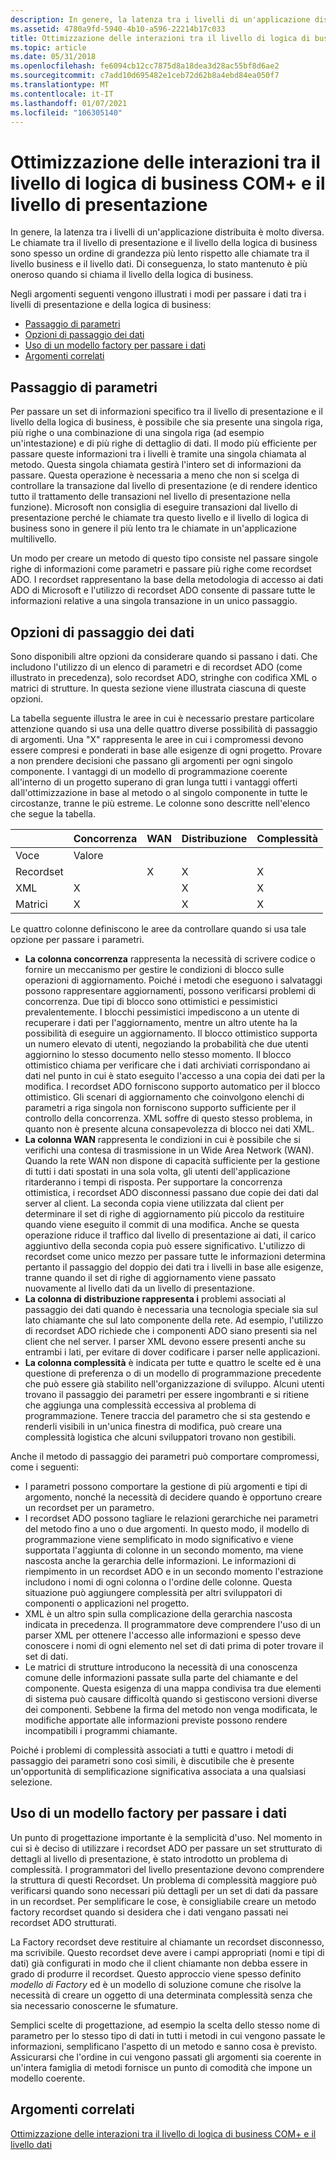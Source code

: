 ```yaml
---
description: In genere, la latenza tra i livelli di un'applicazione distribuita è molto diversa.
ms.assetid: 4780a9fd-5940-4b10-a596-22214b17c033
title: Ottimizzazione delle interazioni tra il livello di logica di business COM+ e il livello di presentazione
ms.topic: article
ms.date: 05/31/2018
ms.openlocfilehash: fe6094cb12cc7875d8a18dea3d28ac55bf8d6ae2
ms.sourcegitcommit: c7add10d695482e1ceb72d62b8a4ebd84ea050f7
ms.translationtype: MT
ms.contentlocale: it-IT
ms.lasthandoff: 01/07/2021
ms.locfileid: "106305140"
---
```

# <a name="optimizing-interactions-between-the-com-business-logic-tier-and-the-presentation-tier"></a>Ottimizzazione delle interazioni tra il livello di logica di business COM+ e il livello di presentazione

In genere, la latenza tra i livelli di un'applicazione distribuita è molto diversa. Le chiamate tra il livello di presentazione e il livello della logica di business sono spesso un ordine di grandezza più lento rispetto alle chiamate tra il livello business e il livello dati. Di conseguenza, lo stato mantenuto è più oneroso quando si chiama il livello della logica di business.

Negli argomenti seguenti vengono illustrati i modi per passare i dati tra i livelli di presentazione e della logica di business:

-   [Passaggio di parametri](#passing-parameters)
-   [Opzioni di passaggio dei dati](#data-passing-options)
-   [Uso di un modello factory per passare i dati](#using-a-factory-pattern-to-pass-data)
-   [Argomenti correlati](#related-topics)

## <a name="passing-parameters"></a>Passaggio di parametri

Per passare un set di informazioni specifico tra il livello di presentazione e il livello della logica di business, è possibile che sia presente una singola riga, più righe o una combinazione di una singola riga (ad esempio un'intestazione) e di più righe di dettaglio di dati. Il modo più efficiente per passare queste informazioni tra i livelli è tramite una singola chiamata al metodo. Questa singola chiamata gestirà l'intero set di informazioni da passare. Questa operazione è necessaria a meno che non si scelga di controllare la transazione dal livello di presentazione (e di rendere identico tutto il trattamento delle transazioni nel livello di presentazione nella funzione). Microsoft non consiglia di eseguire transazioni dal livello di presentazione perché le chiamate tra questo livello e il livello di logica di business sono in genere il più lento tra le chiamate in un'applicazione multilivello.

Un modo per creare un metodo di questo tipo consiste nel passare singole righe di informazioni come parametri e passare più righe come recordset ADO. I recordset rappresentano la base della metodologia di accesso ai dati ADO di Microsoft e l'utilizzo di recordset ADO consente di passare tutte le informazioni relative a una singola transazione in un unico passaggio.

## <a name="data-passing-options"></a>Opzioni di passaggio dei dati

Sono disponibili altre opzioni da considerare quando si passano i dati. Che includono l'utilizzo di un elenco di parametri e di recordset ADO (come illustrato in precedenza), solo recordset ADO, stringhe con codifica XML o matrici di strutture. In questa sezione viene illustrata ciascuna di queste opzioni.

La tabella seguente illustra le aree in cui è necessario prestare particolare attenzione quando si usa una delle quattro diverse possibilità di passaggio di argomenti. Una "X" rappresenta le aree in cui i compromessi devono essere compresi e ponderati in base alle esigenze di ogni progetto. Provare a non prendere decisioni che passano gli argomenti per ogni singolo componente. I vantaggi di un modello di programmazione coerente all'interno di un progetto superano di gran lunga tutti i vantaggi offerti dall'ottimizzazione in base al metodo o al singolo componente in tutte le circostanze, tranne le più estreme. Le colonne sono descritte nell'elenco che segue la tabella.



|                       | Concorrenza  | WAN          | Distribuzione   | Complessità   |
|-----------------------|--------------|--------------|--------------|--------------|
| Voce | Valore |
| Recordset<br/> |              | X<br/> | X<br/> | X<br/> |
| XML<br/>        | X<br/> |              | X<br/> | X<br/> |
| Matrici<br/>     | X<br/> |              | X<br/> | X<br/> |



 

Le quattro colonne definiscono le aree da controllare quando si usa tale opzione per passare i parametri.

-   **La colonna concorrenza** rappresenta la necessità di scrivere codice o fornire un meccanismo per gestire le condizioni di blocco sulle operazioni di aggiornamento. Poiché i metodi che eseguono i salvataggi possono rappresentare aggiornamenti, possono verificarsi problemi di concorrenza. Due tipi di blocco sono ottimistici e pessimistici prevalentemente. I blocchi pessimistici impediscono a un utente di recuperare i dati per l'aggiornamento, mentre un altro utente ha la possibilità di eseguire un aggiornamento. Il blocco ottimistico supporta un numero elevato di utenti, negoziando la probabilità che due utenti aggiornino lo stesso documento nello stesso momento. Il blocco ottimistico chiama per verificare che i dati archiviati corrispondano ai dati nel punto in cui è stato eseguito l'accesso a una copia dei dati per la modifica. I recordset ADO forniscono supporto automatico per il blocco ottimistico. Gli scenari di aggiornamento che coinvolgono elenchi di parametri a riga singola non forniscono supporto sufficiente per il controllo della concorrenza. XML soffre di questo stesso problema, in quanto non è presente alcuna consapevolezza di blocco nei dati XML.
-   **La colonna WAN** rappresenta le condizioni in cui è possibile che si verifichi una contesa di trasmissione in un Wide Area Network (WAN). Quando la rete WAN non dispone di capacità sufficiente per la gestione di tutti i dati spostati in una sola volta, gli utenti dell'applicazione ritarderanno i tempi di risposta. Per supportare la concorrenza ottimistica, i recordset ADO disconnessi passano due copie dei dati dal server al client. La seconda copia viene utilizzata dal client per determinare il set di righe di aggiornamento più piccolo da restituire quando viene eseguito il commit di una modifica. Anche se questa operazione riduce il traffico dal livello di presentazione ai dati, il carico aggiuntivo della seconda copia può essere significativo. L'utilizzo di recordset come unico mezzo per passare tutte le informazioni determina pertanto il passaggio del doppio dei dati tra i livelli in base alle esigenze, tranne quando il set di righe di aggiornamento viene passato nuovamente al livello dati da un livello di presentazione.
-   **La colonna di distribuzione rappresenta i** problemi associati al passaggio dei dati quando è necessaria una tecnologia speciale sia sul lato chiamante che sul lato componente della rete. Ad esempio, l'utilizzo di recordset ADO richiede che i componenti ADO siano presenti sia nel client che nel server. I parser XML devono essere presenti anche su entrambi i lati, per evitare di dover codificare i parser nelle applicazioni.
-   **La colonna complessità** è indicata per tutte e quattro le scelte ed è una questione di preferenza o di un modello di programmazione precedente che può essere già stabilito nell'organizzazione di sviluppo. Alcuni utenti trovano il passaggio dei parametri per essere ingombranti e si ritiene che aggiunga una complessità eccessiva al problema di programmazione. Tenere traccia del parametro che si sta gestendo e renderli visibili in un'unica finestra di modifica, può creare una complessità logistica che alcuni sviluppatori trovano non gestibili.

Anche il metodo di passaggio dei parametri può comportare compromessi, come i seguenti:

-   I parametri possono comportare la gestione di più argomenti e tipi di argomento, nonché la necessità di decidere quando è opportuno creare un recordset per un parametro.
-   I recordset ADO possono tagliare le relazioni gerarchiche nei parametri del metodo fino a uno o due argomenti. In questo modo, il modello di programmazione viene semplificato in modo significativo e viene supportata l'aggiunta di colonne in un secondo momento, ma viene nascosta anche la gerarchia delle informazioni. Le informazioni di riempimento in un recordset ADO e in un secondo momento l'estrazione includono i nomi di ogni colonna o l'ordine delle colonne. Questa situazione può aggiungere complessità per altri sviluppatori di componenti o applicazioni nel progetto.
-   XML è un altro spin sulla complicazione della gerarchia nascosta indicata in precedenza. Il programmatore deve comprendere l'uso di un parser XML per ottenere l'accesso alle informazioni e spesso deve conoscere i nomi di ogni elemento nel set di dati prima di poter trovare il set di dati.
-   Le matrici di strutture introducono la necessità di una conoscenza comune delle informazioni passate sulla parte del chiamante e del componente. Questa esigenza di una mappa condivisa tra due elementi di sistema può causare difficoltà quando si gestiscono versioni diverse dei componenti. Sebbene la firma del metodo non venga modificata, le modifiche apportate alle informazioni previste possono rendere incompatibili i programmi chiamante.

Poiché i problemi di complessità associati a tutti e quattro i metodi di passaggio dei parametri sono così simili, è discutibile che è presente un'opportunità di semplificazione significativa associata a una qualsiasi selezione.

## <a name="using-a-factory-pattern-to-pass-data"></a>Uso di un modello factory per passare i dati

Un punto di progettazione importante è la semplicità d'uso. Nel momento in cui si è deciso di utilizzare i recordset ADO per passare un set strutturato di dettagli al livello di presentazione, è stato introdotto un problema di complessità. I programmatori del livello presentazione devono comprendere la struttura di questi Recordset. Un problema di complessità maggiore può verificarsi quando sono necessari più dettagli per un set di dati da passare in un recordset. Per semplificare le cose, è consigliabile creare un metodo factory recordset quando si desidera che i dati vengano passati nei recordset ADO strutturati.

La Factory recordset deve restituire al chiamante un recordset disconnesso, ma scrivibile. Questo recordset deve avere i campi appropriati (nomi e tipi di dati) già configurati in modo che il client chiamante non debba essere in grado di produrre il recordset. Questo approccio viene spesso definito *modello di Factory* ed è un modello di soluzione comune che risolve la necessità di creare un oggetto di una determinata complessità senza che sia necessario conoscerne le sfumature.

Semplici scelte di progettazione, ad esempio la scelta dello stesso nome di parametro per lo stesso tipo di dati in tutti i metodi in cui vengono passate le informazioni, semplificano l'aspetto di un metodo e sanno cosa è previsto. Assicurarsi che l'ordine in cui vengono passati gli argomenti sia coerente in un'intera famiglia di metodi fornisce un punto di comodità che impone un modello coerente.

## <a name="related-topics"></a>Argomenti correlati

<dl> <dt>

[Ottimizzazione delle interazioni tra il livello di logica di business COM+ e il livello dati](optimizing-interactions-between-the-com--business-logic-tier-and-the-data-tier.md)
</dt> </dl>

 

 





